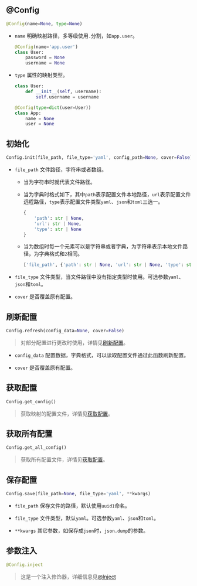 ## @Config

```python
@Config(name=None, type=None)
```

+ `name` 明确映射路径，多等级使用`.`分割，如`app.user`。

    ```python
    @Config(name='app.user')
    class User:
        password = None
        username = None
    ```

+ `type` 属性的映射类型。

    ```python
    class User:
        def __init__(self, username):
            self.username = username

    @Config(type=dict(user=User))
    class App:
        name = None
        user = None
    ```

## 初始化

```python
Config.init(file_path, file_type='yaml', config_path=None, cover=False)
```

+ `file_path` 文件路径，字符串或者数组。
    + 当为字符串时就代表文件路径。
    + 当为字典时格式如下，其中`path`表示配置文件本地路径，`url`表示配置文件远程路径，`type`表示配置文件类型`yaml`、`json`和`toml`三选一。
        
        ```python
        {
            'path': str | None,
            'url': str | None,
            'type': str | None
        }
        ```

    + 当为数组时每一个元素可以是字符串或者字典，为字符串表示本地文件路径，为字典格式和`2`相同。

        ```python
        ['file_path', {'path': str | None, 'url': str | None, 'type': str | None}, 'file_path']
        ```

+ `file_type` 文件类型，当文件路径中没有指定类型时使用。可选参数`yaml`、`json`和`toml`。

+ `cover` 是否覆盖原有配置。

## 刷新配置

```python
Config.refresh(config_data=None, cover=False)
```

> 对部分配置进行更改时使用，详情见[刷新配置](./function_tutorial?id=刷新配置)。

+ `config_data` 配置数据，字典格式，可以读取配置文件通过此函数刷新配置。

+ `cover` 是否覆盖原有配置。

## 获取配置

```python
Config.get_config()
```

> 获取映射的配置文件，详情见[获取配置](./function_tutorial?id=获取配置)。

## 获取所有配置

```python
Config.get_all_config()
```

> 获取所有配置文件，详情见[获取配置](./function_tutorial?id=获取配置)。

## 保存配置

```python
Config.save(file_path=None, file_type='yaml', **kwargs)
```

+ `file_path` 保存文件的路径，默认使用`uuid1`命名。

+ `file_type` 文件类型，默认`yaml`。可选参数`yaml`、`json`和`toml`。

+ `**kwargs` 其它参数，如保存成`json`时，`json.dump`的参数。

## 参数注入

```python
@Config.inject
```

> 这是一个注入修饰器，详细信息见[@Inject](./inject_tutorial.md) 
